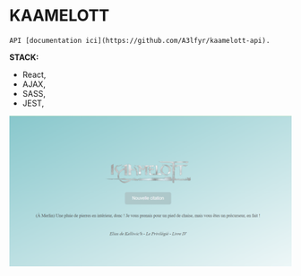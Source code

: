 # KAAMELOTT

    API [documentation ici](https://github.com/A3lfyr/kaamelott-api).  

**STACK:**

  - React,
  - AJAX,
  - SASS,
  - JEST,

![alt text](image.png)